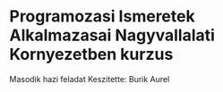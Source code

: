 # Programozasi Ismeretek Alkalmazasai Nagyvallalati Kornyezetben kurzus

Masodik hazi feladat
Keszitette: Burik Aurel